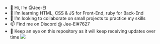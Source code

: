 - 👋 Hi, I’m @Jee-El
- 💞️ I’m learning HTML, CSS & JS for Front-End, ruby for Back-End
- 👀 I’m looking to collaborate on small projects to practice my skills
- 📫 Find me on Discord @ Jee-El#7627
- 🚀 Keep an eye on this repository as it will keep receiving updates over time
  <img src="https://github-profile-summary-cards.vercel.app/api/cards/profile-details?username=Jee-El&theme=vue"/>
